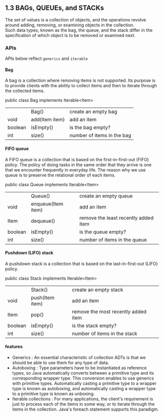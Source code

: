 
## 1.3 BAGs, QUEUEs, and STACKs

The set of values is a collection of objects, and the operations 
revolve around adding, removing, or examining objects in the collection.   
Such data types, known as the bag, the queue, and the stack differ in 
the specification of which object is to be removed or examined next.

### APIs

APIs below reflect `generics` and `iterable` 

#### Bag

A bag is a collection where removing items is not supported. 
Its purpose is to provide clients with the ability to collect items 
and then to iterate through the collected items.

public class Bag<Item> implements Iterable\<Item>   

|         |                |                              |
|----     |----            |----                          |
|         | Bag()          | create an empty bag          |
| void    | add(Item item) | add an item                  |
| boolean | isEmpty()      | is the bag empty?            |
| int     | size()         | number of items in the bag   |    

#### FIFO queue

A FIFO queue is a collection that is based on the first-in-first-out (FIFO) policy. 
The policy of doing tasks in the same order that they arrive is one that 
we encounter frequently in everyday life.
The reason why we use queue is to preserve the relational order of each items.

public class Queue<Item> implements Iterable\<Item>   

|         |                    |                                      |
|----     |----                |----                                  |
|         | Queue()            | create an empty queue                |
| void    | enqueue(Item item) | add an item                          |
| Item    | dequeue()          | remove the least recently added item |
| boolean | isEmpty()          | is the queue empty?                  |
| int     | size()             | number of items in the queue         |   

#### Pushdown (LIFO) stack

A pushdown stack is a collection that is based on the last-in-first-out (LIFO) policy.


public class Stack<Item> implements Iterable\<Item>

|         |                 |                                     |
|----     |----             |----                                 |
|         | Stack()         | create an empty stack               |
| void    | push(Item item) | add an item                         |
| Item    | pop()           | remove the most recently added item |
| boolean | isEmpty()       | is the stack empty?                 |
| int     | size()          | number of items in the stack        |   

#### features

 - Generics : An essential characteristic of collection ADTs is that we should be able to use them for any type of data.
 - Autoboxing : Type parameters have to be instantiated as reference types, so Java automatically converts between a primitive type and its corresponding wrapper type. 
                This conversion enables to use generics with primitive types.
                Automatically casting a primitive type to a wrapper type is known as autoboxing, and automatically casting a wrapper type to a primitive type is known as unboxing.
 - Iterable collections : For many applications, the client's requirement is just to process each of the items in some way, or to iterate through the items in the collection. 
                          Java's foreach statement supports this paradigm.